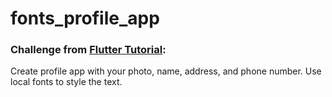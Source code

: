 # fonts_profile_app

### Challenge from [Flutter Tutorial](https://flutter-tutorial.net/working-with-assets/use-local-fonts-in-flutter/):
Create profile app with your photo, name, address, and phone number. Use local fonts to style the text.